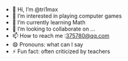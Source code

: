 - 👋 Hi, I’m @tri1max
- 👀 I’m interested in playing computer games
- 🌱 I’m currently learning Math
- 💞️ I’m looking to collaborate on ...
- 📫 How to reach me :375780@qq.com
- 😄 Pronouns: what can I say
- ⚡ Fun fact: often criticized by teachers

<!---
tri1max/tri1max is a ✨ special ✨ repository because its `README.md` (this file) appears on your GitHub profile.
You can click the Preview link to take a look at your changes.
--->
